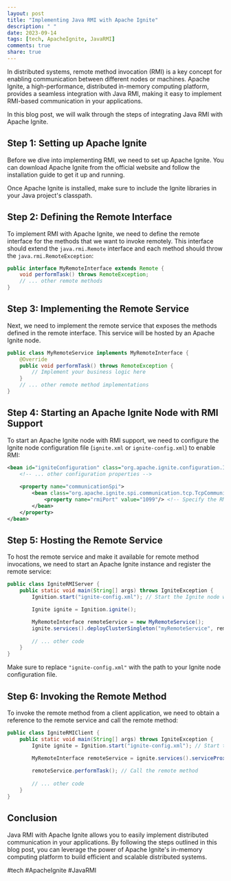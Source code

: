 ```yaml
---
layout: post
title: "Implementing Java RMI with Apache Ignite"
description: " "
date: 2023-09-14
tags: [tech, ApacheIgnite, JavaRMI]
comments: true
share: true
---
```


In distributed systems, remote method invocation (RMI) is a key concept for enabling communication between different nodes or machines. Apache Ignite, a high-performance, distributed in-memory computing platform, provides a seamless integration with Java RMI, making it easy to implement RMI-based communication in your applications.

In this blog post, we will walk through the steps of integrating Java RMI with Apache Ignite.

## Step 1: Setting up Apache Ignite

Before we dive into implementing RMI, we need to set up Apache Ignite. You can download Apache Ignite from the official website and follow the installation guide to get it up and running.

Once Apache Ignite is installed, make sure to include the Ignite libraries in your Java project's classpath.

## Step 2: Defining the Remote Interface

To implement RMI with Apache Ignite, we need to define the remote interface for the methods that we want to invoke remotely. This interface should extend the `java.rmi.Remote` interface and each method should throw the `java.rmi.RemoteException`:

```java
public interface MyRemoteInterface extends Remote {
    void performTask() throws RemoteException;
    // ... other remote methods
}
```

## Step 3: Implementing the Remote Service

Next, we need to implement the remote service that exposes the methods defined in the remote interface. This service will be hosted by an Apache Ignite node.

```java
public class MyRemoteService implements MyRemoteInterface {
    @Override
    public void performTask() throws RemoteException {
        // Implement your business logic here
    }
    // ... other remote method implementations
}
```

## Step 4: Starting an Apache Ignite Node with RMI Support

To start an Apache Ignite node with RMI support, we need to configure the Ignite node configuration file (`ignite.xml` or `ignite-config.xml`) to enable RMI:

```xml
<bean id="igniteConfiguration" class="org.apache.ignite.configuration.IgniteConfiguration">
    <!-- ... other configuration properties -->
    
    <property name="communicationSpi">
        <bean class="org.apache.ignite.spi.communication.tcp.TcpCommunicationSpi">
            <property name="rmiPort" value="1099"/> <!-- Specify the RMI port -->
        </bean>
    </property>
</bean>
```

## Step 5: Hosting the Remote Service

To host the remote service and make it available for remote method invocations, we need to start an Apache Ignite instance and register the remote service:

```java
public class IgniteRMIServer {
    public static void main(String[] args) throws IgniteException {
        Ignition.start("ignite-config.xml"); // Start the Ignite node with RMI support

        Ignite ignite = Ignition.ignite();

        MyRemoteInterface remoteService = new MyRemoteService();
        ignite.services().deployClusterSingleton("myRemoteService", remoteService); // Deploy the remote service
        
        // ... other code
    }
}
```

Make sure to replace `"ignite-config.xml"` with the path to your Ignite node configuration file.

## Step 6: Invoking the Remote Method

To invoke the remote method from a client application, we need to obtain a reference to the remote service and call the remote method:

```java
public class IgniteRMIClient {
    public static void main(String[] args) throws IgniteException {
        Ignite ignite = Ignition.start("ignite-config.xml"); // Start the Ignite client node

        MyRemoteInterface remoteService = ignite.services().serviceProxy("myRemoteService", MyRemoteInterface.class, false); // Get a reference to the remote service
        
        remoteService.performTask(); // Call the remote method
        
        // ... other code
    }
}
```

## Conclusion

Java RMI with Apache Ignite allows you to easily implement distributed communication in your applications. By following the steps outlined in this blog post, you can leverage the power of Apache Ignite's in-memory computing platform to build efficient and scalable distributed systems.

#tech #ApacheIgnite #JavaRMI